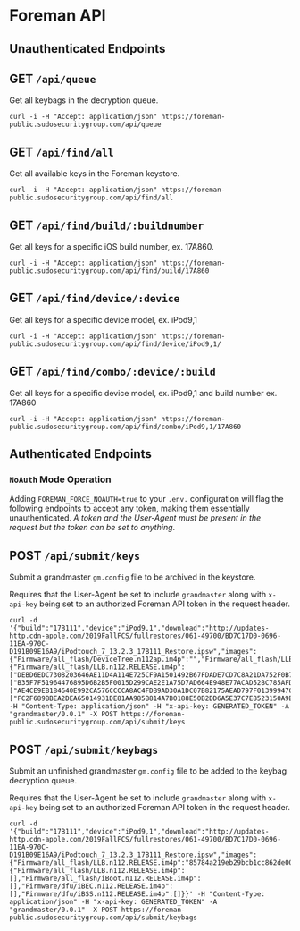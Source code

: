 # Foreman API

Unauthenticated Endpoints 
-------------------------

## GET `/api/queue`
Get all keybags in the decryption queue.
```
curl -i -H "Accept: application/json" https://foreman-public.sudosecuritygroup.com/api/queue
```

## GET `/api/find/all`
Get all available keys in the Foreman keystore. 
```
curl -i -H "Accept: application/json" https://foreman-public.sudosecuritygroup.com/api/find/all
```

## GET `/api/find/build/:buildnumber`
Get all keys for a specific iOS build number, ex. 17A860.
```
curl -i -H "Accept: application/json" https://foreman-public.sudosecuritygroup.com/api/find/build/17A860
```

## GET `/api/find/device/:device`
Get all keys for a specific device model, ex. iPod9,1
```
curl -i -H "Accept: application/json" https://foreman-public.sudosecuritygroup.com/api/find/device/iPod9,1/
```

## GET `/api/find/combo/:device/:build`
Get all keys for a specific device model, ex. iPod9,1 and build number ex. 17A860
```
curl -i -H "Accept: application/json" https://foreman-public.sudosecuritygroup.com/api/find/combo/iPod9,1/17A860
```

Authenticated Endpoints
-----------------------

### `NoAuth` Mode Operation
Adding `FOREMAN_FORCE_NOAUTH=true` to your `.env.` configuration will flag the following endpoints to accept any token, making them essentially unauthenticated. *A token and the User-Agent must be present in the request but the token can be set to anything*.

## POST `/api/submit/keys`
Submit a grandmaster `gm.config` file to be archived in the keystore.

Requires that the User-Agent be set to include `grandmaster` along with `x-api-key` being set to an authorized Foreman API token in the request header.
```
curl -d '{"build":"17B111","device":"iPod9,1","download":"http://updates-http.cdn-apple.com/2019FallFCS/fullrestores/061-49700/BD7C17D0-0696-11EA-970C-D191B09E16A9/iPodtouch_7_13.2.3_17B111_Restore.ipsw","images":{"Firmware/all_flash/DeviceTree.n112ap.im4p":"","Firmware/all_flash/LLB.n112.RELEASE.im4p":"85784a219eb29bcb1cc862de00a590e7f539c51a7f3403d90c9bdc62490f6b5dab4318f4633269ce3fbbe855b33a4bc7","Firmware/all_flash/iBoot.n112.RELEASE.im4p":"052e13cf2bb7802ba9d1a27046b9f9cf325d957388cd1a4325d114a5b2524391b48111c6d9768ceb29bf0b28bd21ff5c","Firmware/dfu/iBEC.n112.RELEASE.im4p":"9f2f0a3df25594d781052202e09d1a47d4211e5b5864850ee76b0dac53f785148652c17000c5e57b9e2c57040adf2c8e","Firmware/dfu/iBSS.n112.RELEASE.im4p":"e096697bb5ce030cfbe004961dde7f50e384e198e50f1e13ca532016506d71ee176ea87384e3c9e04c9afa7231dbcb4d"},"iosver":"13.2.3","kbags":{"Firmware/all_flash/LLB.n112.RELEASE.im4p":["DEBD6EDC7308203646AE11D4A114E725CF9A1501492B67FDADE7CD7C8A21DA752F0B7D07D6C4F1E90EF8AB10B1EC0215","B15052EB57FA9C6C31E5F0BB67D2B2FE90FD5571DFB8C4F3558B4A6B26FAE4BA3E2333DE4F703F91C0D186F1CE1413B6"],"Firmware/all_flash/iBoot.n112.RELEASE.im4p":["B35F7F51964476895D6B2B5F0015D299CAE2E1A75D7AD664E948E77ACAD52BC785AFDA14307C440B49C0BDAD398B2331","B5BDA4BA78E0E8E99DD74494A613AF7B255E2AA6AF6C21711C8FB7AF8D3BAE95B135585C52EBA1A8A47C1FDFB9ACE8D4"],"Firmware/dfu/iBEC.n112.RELEASE.im4p":["AE4CE9EB184640E992CA576CCCCA8AC4FDB9AD30A1DC07B82175AEAD797F01399947056E6210B61AD1A1AF54084F0D07","9804C011D723156CDA3D5FC96A13015065B1D51203042AE77F2121E9AD7F256A2643DF87057450D90D938A79CF5C4905"],"Firmware/dfu/iBSS.n112.RELEASE.im4p":["FC2F689BBEA2DEA65014931DE81AA985B814A7B0188E50B2DD6A5E37C7E8523150A9E551E1D578D25C96D5FE859FDF74","73CE12C73B2971B412AF50CFFA11DA543AE885AA72336196A78287FA3901D844649F5B66301269A6CBF5596716AE5852"]}}' -H "Content-Type: application/json" -H "x-api-key: GENERATED_TOKEN" -A "grandmaster/0.0.1" -X POST https://foreman-public.sudosecuritygroup.com/api/submit/keys
```

## POST `/api/submit/keybags`
Submit an unfinished grandmaster `gm.config` file to be added to the keybag decryption queue.

Requires that the User-Agent be set to include `grandmaster` along with `x-api-key` being set to an authorized Foreman API token in the request header.
```
curl -d '{"build":"17B111","device":"iPod9,1","download":"http://updates-http.cdn-apple.com/2019FallFCS/fullrestores/061-49700/BD7C17D0-0696-11EA-970C-D191B09E16A9/iPodtouch_7_13.2.3_17B111_Restore.ipsw","images":{"Firmware/all_flash/LLB.n112.RELEASE.im4p":"85784a219eb29bcb1cc862de00a590e7f539c51a7f3403d90c9bdc62490f6b5dab4318f4633269ce3fbbe855b33a4bc7","Firmware/all_flash/iBoot.n112.RELEASE.im4p":"052e13cf2bb7802ba9d1a27046b9f9cf325d957388cd1a4325d114a5b2524391b48111c6d9768ceb29bf0b28bd21ff5c","Firmware/dfu/iBEC.n112.RELEASE.im4p":"9f2f0a3df25594d781052202e09d1a47d4211e5b5864850ee76b0dac53f785148652c17000c5e57b9e2c57040adf2c8e","Firmware/dfu/iBSS.n112.RELEASE.im4p":"e096697bb5ce030cfbe004961dde7f50e384e198e50f1e13ca532016506d71ee176ea87384e3c9e04c9afa7231dbcb4d"},"iosver":"13.2.3","kbags":{"Firmware/all_flash/LLB.n112.RELEASE.im4p":[],"Firmware/all_flash/iBoot.n112.RELEASE.im4p":[],"Firmware/dfu/iBEC.n112.RELEASE.im4p":[],"Firmware/dfu/iBSS.n112.RELEASE.im4p":[]}}' -H "Content-Type: application/json" -H "x-api-key: GENERATED_TOKEN" -A "grandmaster/0.0.1" -X POST https://foreman-public.sudosecuritygroup.com/api/submit/keybags
```